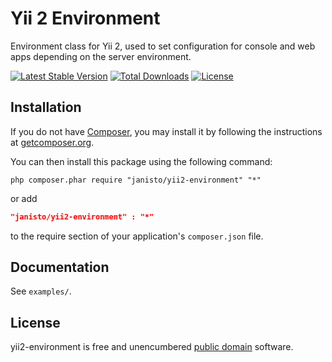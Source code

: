 Yii 2 Environment
================

Environment class for Yii 2, used to set configuration for console and web apps depending on the server environment.

[![Latest Stable Version](https://poser.pugx.org/janisto/yii2-environment/v/stable.svg)](https://packagist.org/packages/janisto/yii2-environment)
[![Total Downloads](https://poser.pugx.org/janisto/yii2-environment/downloads.svg)](https://packagist.org/packages/janisto/yii2-environment)
[![License](https://poser.pugx.org/janisto/yii2-environment/license.svg)](https://packagist.org/packages/janisto/yii2-environment)

Installation
-------------

If you do not have [Composer](http://getcomposer.org/), you may install it by following the instructions
at [getcomposer.org](http://getcomposer.org/doc/00-intro.md#installation-nix).

You can then install this package using the following command:

```
php composer.phar require "janisto/yii2-environment" "*"
```
or add

```json
"janisto/yii2-environment" : "*"
```

to the require section of your application's `composer.json` file.

Documentation
-------------

See `examples/`.

License
-------

yii2-environment is free and unencumbered [public domain][Unlicense] software.

[Unlicense]: http://unlicense.org/